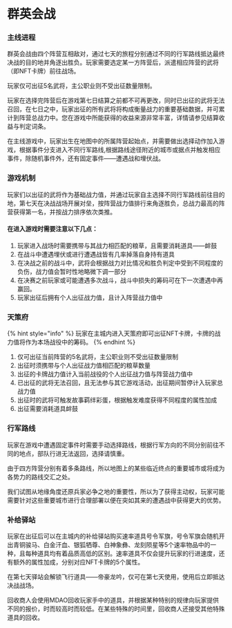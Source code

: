 # 群英会战

### **主线进程**

群英会战由四个阵营互相敌对，通过七天的旅程分别通过不同的行军路线抵达最终决战的目的地并角逐出胜负。玩家需要选定某一方阵营后，派遣相应阵营的武将（即NFT卡牌）前往战场。

玩家仅可出征5名武将，主公职业则不受出征数量限制。

玩家在选择完阵营后在游戏第七日结算之前都不可再更改，同时已出征的武将无法召回，在七日之中，玩家出征的所有武将将构成衡量战力的重要基础数据，并可累计到阵营总战力中。您在游戏中所能获得的收益来源非常丰富，详情请参见结算收益与判定词条。

在主线游戏中，玩家出生在地图中的所属阵营起始点，并需要做出选择动作加入游戏，根据事件分支进入不同行军路线,根据路线途径附近的城市或据点并触发相应事件，除随机事件外，还有固定事件——遭遇战和埋伏战。



### 游戏机制

玩家们以出征的武将作为基础战力值，并通过玩家自主选择不同行军路线前往目的地，第七天在决战战场开展对垒，按阵营战力值排行来角逐胜负，总战力最高的阵营获得第一名，并按战力排序依次类推。

#### 在进入游戏时需要注意以下几点：

1. 玩家进入战场时需要携带与其战力相匹配的粮草，且需要消耗道具——衅鼓
2. 在战斗中遭遇埋伏或进行遭遇战皆有几率掉落自身持有道具
3. 在决战之前的战斗中，武将会根据战力对比情况和胜负判定中受到不同程度的负伤，战力值会暂时性地略微下调一部分
4. 在决赛之前玩家或可能遭遇多次战斗，战斗中损失的筹码可在下一次遭遇中再赢回。
5. 玩家出征后拥有个人出征战力值，且计入阵营战力值中

### 天策府

{% hint style="info" %}
玩家在主城内进入天策府即可出征NFT卡牌，卡牌的战力值将作为本场战役中的筹码。
{% endhint %}

1. 仅可出征当前阵营的5名武将，主公职业则不受出征数量限制
2. 出征时须携带与个人出征战力值相匹配的粮草数量
3. 出征的卡牌战力值计入当前战役的个人出征战力值与阵营战力值中
4. 已出征的武将无法召回，且无法参与其它游戏活动，出征期间暂停计入玩家总战力值
5. 出征时的武将可触发故事羁绊彩蛋，根据触发难度获得不同程度的属性加成
6. 出征需要消耗道具衅鼓

### **行军路线**

玩家在游戏中遭遇固定事件时需要手动选择路线，根据行军方向的不同分别前往不同的地点，部队行进无法返回，选择请慎重。&#x20;

由于四方阵营分别有着多条路线，所以地图上的某些临近终点的重要城市或将成为各势力的路线交汇之处。

我们试图从地缘角度还原兵家必争之地的重要性，所以为了获得主动权，玩家可能需要针对这些重要城市进行合理部署以便在突如其来的遭遇战中获得更大的优势。



### 补给驿站

玩家在出征后可以在主城内的补给驿站购买速率道具号令军旗，号令军旗会随机开出青铜骏马、白金汗血、银狐牺尊、白神象彝、龙刻陨星等5个速率物品中的一种，且每种道具均有着品质高低的区别。速率道具不仅会提升玩家的行进速度，还有额外的属性加成，分别对应NFT卡牌的5个属性。

在第七天驿站会解锁飞行道具——帝豪龙吟，仅可在第七天使用，使用后立即抵达决战战场。

回收商人会使用MDAO回收玩家手中的道具，并根据某种特别的规律向玩家提供不同的报价，时而较高时而较低。在某些特殊的时间里，回收商人还接受其他特殊道具的回收。
